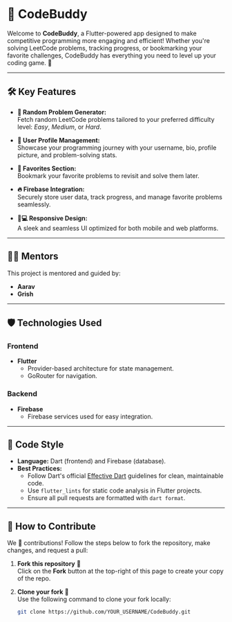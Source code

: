 # 🌟 **CodeBuddy**

Welcome to **CodeBuddy**, a Flutter-powered app designed to make competitive programming more engaging and efficient! Whether you're solving LeetCode problems, tracking progress, or bookmarking your favorite challenges, CodeBuddy has everything you need to level up your coding game. 🚀

---

## 🛠️ **Key Features**
- **🎯 Random Problem Generator:**  
  Fetch random LeetCode problems tailored to your preferred difficulty level: *Easy*, *Medium*, or *Hard*.  

- **👤 User Profile Management:**  
  Showcase your programming journey with your username, bio, profile picture, and problem-solving stats.  

- **🌟 Favorites Section:**  
  Bookmark your favorite problems to revisit and solve them later.  

- **🔥 Firebase Integration:**  
  Securely store user data, track progress, and manage favorite problems seamlessly.

- **📱💻 Responsive Design:**  
  A sleek and seamless UI optimized for both mobile and web platforms.  

---

## 🧑‍🏫 **Mentors**  
This project is mentored and guided by:  
- **Aarav**  
- **Grish**

---

## 🛡️ **Technologies Used**
### **Frontend**  
- **Flutter**  
  - Provider-based architecture for state management.  
  - GoRouter for navigation.  

### **Backend**  
- **Firebase**  
  - Firebase services used for easy integration.

---

## 🔧 **Code Style**
- **Language:** Dart (frontend) and Firebase (database).  
- **Best Practices:**  
  - Follow Dart's official [Effective Dart](https://dart.dev/guides/language/effective-dart) guidelines for clean, maintainable code.  
  - Use `flutter_lints` for static code analysis in Flutter projects.  
  - Ensure all pull requests are formatted with `dart format`.  

---

## 🤝 **How to Contribute**
We 💖 contributions! Follow the steps below to fork the repository, make changes, and request a pull:

1. **Fork this repository** 🍴  
   Click on the **Fork** button at the top-right of this page to create your copy of the repo.

2. **Clone your fork** 🔗  
   Use the following command to clone your fork locally:  
   ```bash
   git clone https://github.com/YOUR_USERNAME/CodeBuddy.git
